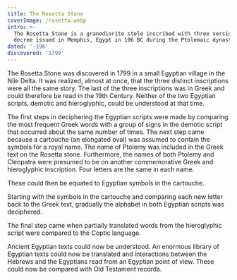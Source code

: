 ```yaml
---
title: The Rosetta Stone
coverImage: /rosetta.webp
intro: >-
  The Rosetta Stone is a granodiorite stele inscribed with three versions of a
  decree issued in Memphis, Egypt in 196 BC during the Ptolemaic dynasty.
dated: '-196'
discovered: '1799'
---
```


The Rosetta Stone was discovered in 1799 in a small Egyptian village in the Nile Delta. It was realized, almost at once, that the three distinct inscriptions were all the same story. The last of the three inscriptions was in Greek and could therefore be read in the 19th Century. Neither of the two Egyptian scripts, demotic and hieroglyphic, could be understood at that time.

The first steps in deciphering the Egyptian scripts were made by comparing the most frequent Greek words with a group of signs in the demotic script that occurred about the same number of times. The next step came because a cartouche (an elongated oval) was assumed to contain the symbols for a royal name. The name of Ptolemy was included in the Greek text on the Rosetta stone. Furthermore, the names of both Ptolemy and Cleopatra were presumed to be on another commemorative Greek and hieroglyphic inscription. Four letters are the same in each name.

These could then be equated to Egyptian symbols in the cartouche.

Starting with the symbols in the cartouche and comparing each new letter back to the Greek text, gradually the alphabet in both Egyptian scripts was deciphered.

The final step came when partially translated words from the hieroglyphic script were compared to the Coptic language.

Ancient Egyptian texts could now be understood. An enormous library of Egyptian texts could now be translated and interactions between the Hebrews and the Egyptians read from an Egyptian point of view. These could now be compared with Old Testament records.

